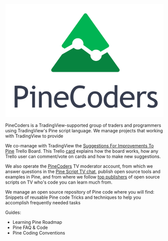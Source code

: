 ![logo](PineCoders.png "Pine")

PineCoders is a TradingView-supported group of traders and programmers using TradingView's Pine script language. We manage projects that working with TradingView to provide 

We co-manage with TradingView the [Suggestions For Improvements To Pine](https://trello.com/b/Jmv6c8Cx) Trello Board. This Trello [card](https://trello.com/c/r0jKAKhK) explains how the board works, how any Trello user can comment/vote on cards and how to make new suggestions.

We also operate the [PineCoders](https://www.tradingview.com/u/PineCoders/#published-scripts) TV moderator account, from which we answer questions in the [Pine Script TV chat](https://www.tradingview.com/chat/#BfmVowG1TZkKO235), publish open source tools and examples in Pine, and from where we follow [top publishers](https://www.tradingview.com/u/PineCoders/#following-people) of open source scripts on TV who's code you can learn much from.

We manage an open source repository of Pine code where you will find:
Snippets of reusable Pine code
Tricks and techniques to help you accomplish frequently needed tasks

Guides:
- Learning Pine Roadmap
- Pine FAQ & Code
- Pine Coding Conventions
